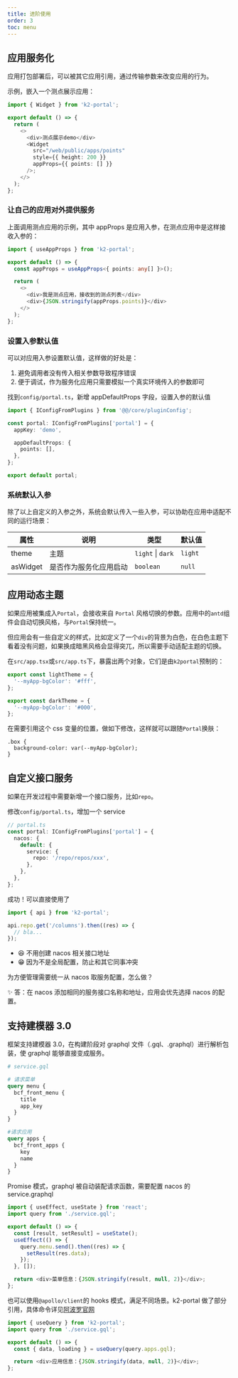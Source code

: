 ```yaml
---
title: 进阶使用
order: 3
toc: menu
---
```


## 应用服务化

应用打包部署后，可以被其它应用引用，通过传输参数来改变应用的行为。

示例，嵌入一个测点展示应用：

```ts
import { Widget } from 'k2-portal';

export default () => {
  return (
    <>
      <div>测点展示demo</div>
      <Widget
        src="/web/public/apps/points"
        style={{ height: 200 }}
        appProps={{ points: [] }}
      />;
    </>
  );
};
```

### 让自己的应用对外提供服务

上面调用测点应用的示例，其中 appProps 是应用入参，在测点应用中是这样接收入参的：

```ts
import { useAppProps } from 'k2-portal';

export default () => {
  const appProps = useAppProps<{ points: any[] }>();

  return (
    <>
      <div>我是测点应用，接收到的测点列表</div>
      <div>{JSON.stringify(appProps.points)}</div>
    </>
  );
};
```

### 设置入参默认值

可以对应用入参设置默认值，这样做的好处是：

1. 避免调用者没有传入相关参数导致程序错误
2. 便于调试，作为服务化应用只需要模拟一个真实环境传入的参数即可

找到`config/portal.ts`，新增 appDefaultProps 字段，设置入参的默认值

```ts
import { IConfigFromPlugins } from '@@/core/pluginConfig';

const portal: IConfigFromPlugins['portal'] = {
  appKey: 'demo',

  appDefaultProps: {
    points: [],
  },
};

export default portal;
```

### 系统默认入参

除了以上自定义的入参之外，系统会默认传入一些入参，可以协助在应用中适配不同的运行场景：

| 属性     | 说明                   | 类型              | 默认值  |
| -------- | ---------------------- | ----------------- | ------- |
| theme    | 主题                   | `light` \| `dark` | `light` |
| asWidget | 是否作为服务化应用启动 | `boolean`         | `null`  |

## 应用动态主题

如果应用被集成入`Portal`，会接收来自 `Portal` 风格切换的参数。应用中的`antd`组件会自动切换风格，与`Portal`保持统一。

但应用会有一些自定义的样式，比如定义了一个`div`的背景为白色，在白色主题下看着没有问题，如果换成暗黑风格会显得突兀，所以需要手动适配主题的切换。

在`src/app.tsx`或`src/app.ts`下，暴露出两个对象，它们是由`k2portal`预制的：

```ts
export const lightTheme = {
  '--myApp-bgColor': '#fff',
};

export const darkTheme = {
  '--myApp-bgColor': '#000',
};
```

在需要引用这个 css 变量的位置，做如下修改，这样就可以跟随`Portal`换肤：

```less
.box {
  background-color: var(--myApp-bgColor);
}
```

## 自定义接口服务

如果在开发过程中需要新增一个接口服务，比如`repo`。

修改`config/portal.ts`，增加一个 service

```ts
// portal.ts
const portal: IConfigFromPlugins['portal'] = {
  nacos: {
    default: {
      service: {
        repo: '/repo/repos/xxx',
      },
    },
  },
};
```

成功！可以直接使用了

```ts
import { api } from 'k2-portal';

api.repo.get('/columns').then((res) => {
  // bla...
});
```

- 😆 不用创建 nacos 相关接口地址
- 😁 因为不是全局配置，防止和其它同事冲突

<Alert type="warning">为方便管理需要统一从 nacos 取服务配置，怎么做？</Alert>

✨ 答：在 nacos 添加相同的服务接口名称和地址，应用会优先选择 nacos 的配置。

## 支持建模器 3.0

框架支持建模器 3.0，在构建阶段对 graphql 文件（.gql、.graphql）进行解析包装，使 graphql 能够直接变成服务。

```graphql
# service.gql

# 请求菜单
query menu {
  bcf_front_menu {
    title
    app_key
  }
}

#请求应用
query apps {
  bcf_front_apps {
    key
    name
  }
}
```

Promise 模式，graphql 被自动装配请求函数，需要配置 nacos 的 service.graphql

```ts
import { useEffect, useState } from 'react';
import query from './service.gql';

export default () => {
  const [result, setResult] = useState();
  useEffect(() => {
    query.menu.send().then((res) => {
      setResult(res.data);
    });
  }, []);

  return <div>菜单信息：{JSON.stringify(result, null, 2)}</div>;
};
```

也可以使用`@apollo/client`的 hooks 模式，满足不同场景。k2-portal 做了部分引用，具体命令详见[阿波罗官网](https://www.apollographql.com/docs/react/data/queries)

```ts
import { useQuery } from 'k2-portal';
import query from './service.gql';

export default () => {
  const { data, loading } = useQuery(query.apps.gql);

  return <div>应用信息：{JSON.stringify(data, null, 2)}</div>;
};
```
